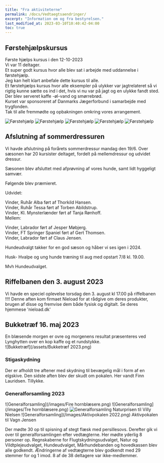 ```yaml
---
title: "Fra aktiviteterne"
permalink: /docs/Vedtaegtsaendringer/
excerpt: "Information om og fra bestyrelsen."
last_modified_at: 2023-03-10T10:40:42-04:00
toc: true
---
```

## Førstehjælpskursus
Første hjælps kursus i den 12-10-2023  
Vi var 11 deltager.  
Et super godt kursus hvor alle blev sat i arbejde med uddannelse i førstehjælp.    
Jeg kan helt klart anbefale dette kursus til alle.    
Et førstehjælps kursus hvor alle eksempler på ulykker var jagtrelateret så vi rigtig kunne sætte os ind i det, hvis vi nu var på jagt og en ulykke fandt sted.    
Der blev serveret  kaffe -øl-vand og smørrebrød.    
Kurset var sponsoreret af Danmarks Jægerforbund i samarbejde med trygfonden.    
Tak til alle fremmødte og opbakningen omkring vores arrangement.   

![Førstehjælp](/images/GJF-kursus-12_okt_23-0.jpeg)
![Førstehjælp](/images/GJF-kursus-12_okt_23-1.jpeg)
![Førstehjælp](/images/GJF-kursus-12_okt_23-2.jpeg)
![Førstehjælp](/images/GJF-kursus-12_okt_23-3.jpeg)
![Førstehjælp](/images/GJF-kursus-12_okt_23-4.jpeg)
## Afslutning af sommerdressuren
Vi havde afslutning på forårets sommerdressur mandag den 19/6.
Over sæsonen har 20 kursister deltaget, fordelt på mellemdressur og udvidet dressur.
 
Sæsonen blev afsluttet med afprøvning af vores hunde, samt lidt hyggeligt samvær.
 
Følgende blev præmieret.
 
Udvidet:
 
Vinder, Ruhår Alba ført af Thorkild Hansen.  
Vinder, Ruhår Tessa ført af Torben Abildstrup.   
Vinder, Kl. Mynsterlænder ført af Tanja Rønhoff.  
Mellem:
 
Vinder, Labrador ført af Jesper Møbjerg.  
Vinder, FT Springer Spaniel ført af Gert Thomsen.   
Vinder, Labrador ført af Claus Jensen.   
 
Hundeudvalgt takker for en god sæson og håber vi ses igen i 2024.
 
Husk- Hvalpe og ung hunde træning til aug med opstart 7/8 kl. 19.00.
 
Mvh
Hundeudvalget.
## Riffelbanen den 3. august 2023
Vi havde en speciel oplevelse torsdag den 3. august kl 17.00 på riffelbanen !!!! 
Denne aften kom firmaet Nieload for at rådgive om deres produkter, brugen af disse og fremvise dem både fysisk og digitalt. Se deres hjemmese 'nieload.dk'
## Bukketræf 16. maj 2023
En blæsende morgen er ovre og morgenens resultat præsenteres ved Lynghytten over en kop kaffe og et rundstykke.   
![Bukketræf](/assets/Bukketræf 2023.png)
### Stigaskydning
Der er afholdt tre aftener med skydning til bevægelig mål i form af en elgskive.
Den sidste aften blev der skudt om pokalen. Her vandt Finn Lauridsen. Tillykke.

### Generalforsamling 2023
![Generalforsamling](/images/Fire hornblæsere.png)
![Generalforsamling](/images/Tre hornblæsere.png)
![Generalforsamling](/images/Naturpris2022.png)
Naturprisen til Villy Nielsen
![Generalforsamling](/images/Aktivpokalen 2022.png)
Aktivpokalen til Vagn Jensen

Der mødte 30 op til spisning af stegt flæsk med persillesovs.
Derefter gik vi over til generalforsamlingen efter vedtægterne. Her mødte yderlig 8 personer op.
Regnskaberne for Flugtskydningsudvalget, Natur og Vildtplejeudvalget, Hundeudvalget, Mårhundebanden og hovedkassen blev alle godkendt. Ændringerne af vedtægterne blev godkendt med 29 stemmer for og 1 imod. 8 af de 38 deltagere var ikke-medlemmer.
